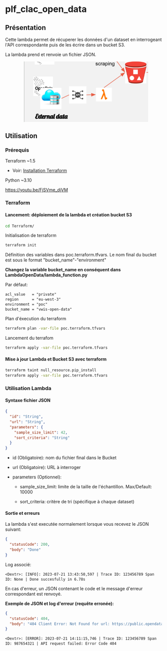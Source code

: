 # plf_clac_open_data

## Présentation


Cette lambda permet de récuperer les données d'un dataset  en interrogeant l'API correspondante puis de les écrire dans un bucket S3. 

La lambda prend et renvoie un fichier JSON.

<p align="center">
    <img src="schema.png" alt="Schema" width="400">
</p>

## Utilisation

### Prérequis

Terraform ~1.5 

- Voir: [Installation Terraform](https://developer.hashicorp.com/terraform/tutorials/aws-get-started/install-cli)

Python ~3.10 

https://youtu.be/FjSVme_djVM

### Terraform

#### Lancement: déploiement de la lambda et création bucket S3

```sh
cd Terraform/
```

Initialisation de terraform

```sh
terraform init
```

Définition des variables dans poc.terraform.tfvars.
Le nom final du bucket est sous le format "bucket_name"-"environment" 

**Changez la variable bucket_name en conséquent dans LambdaOpenData/lambda_function.py**

Par défaut:

```
acl_value   = "private"
region      = "eu-west-3"
environment = "poc"
bucket_name = "vwis-open-data"
```

Plan d'éxecution du terraform

```sh
terraform plan -var-file poc.terraform.tfvars
```

Lancement du terrafom

```sh
terraform apply -var-file poc.terraform.tfvars
```

#### Mise à jour Lambda et Bucket S3 avec terraform

```sh
terraform taint null_resource.pip_install
terraform apply -var-file poc.terraform.tfvars
```

### Utilisation Lambda

#### Syntaxe fichier JSON

```json
{
  "id": "String",
  "url": "String",
  "parameters": {
    "sample_size_limit": 42, 
    "sort_criteria": "String" 
  }
}
```

+ id (Obligatoire): nom du fichier final dans le Bucket

+ url (Obligatoire): URL à interroger

+ parameters (Optionnel):

    + sample_size_limit: limite de la taille de l'échantillon. Max/Default: 10000

    + sort_criteria: critère de tri (spécifique à chaque dataset)

#### Sortie et erreurs

La lambda s'est executée normalement lorsque vous recevez le JSON suivant:

```json
{
  "statusCode": 200,
  "body": "Done"
}
```

Log associé:

```
<Dextr>: [INFO]: 2023-07-21 13:43:50,597 | Trace ID: 123456789 Span ID: None | Done succesfully in 6.78s
```

En cas d'erreur, un JSON contenant le code et le message d'erreur correspondant est renvoyé.

**Exemple de JSON et log d'erreur (requête erronée):**

```json
{
  "statusCode": 404,
  "body": "404 Client Error: Not Found for url: https://public.opendatasoft.com/pi/records/1.0/search/?dataset=covid19-france-livraison-vaccin-region&rows=10000&order_by=kan_code"
}
```
```
<Dextr>: [ERROR]: 2023-07-21 14:11:15,746 | Trace ID: 123456789 Span ID: 987654321 | API request failed: Error Code 404
```

